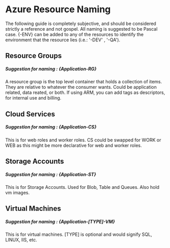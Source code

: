 
# Azure Resource Naming
The following guide is completely subjective, and should be considered strictly a reference and not gospel.
All naming is suggested to be Pascal case. {-ENV} can be added to any of the resources to identify the environment that the resource lies (i.e.: '-DEV' , '-QA').


## Resource Groups
##### Suggestion for naming : {Application-RG}
A resource group is the top level container that holds a collection of items. They are relative to whatever the consumer wants. Could be application related, data reated, or both.
If using ARM, you can add tags as descriptors, for internal use and billing.

## Cloud Services
##### Suggestion for naming : {Application-CS}
This is for web roles and worker roles. CS could be swapped for WORK or WEB as this might be more declarative for web and worker roles.

## Storage Accounts
##### Suggestion for naming : {Application-ST}
This is for Storage Accounts. Used for Blob, Table and Queues. Also hold vm images. 

## Virtual Machines
##### Suggestion for naming : {Application-[TYPE]-VM}
This is for virtual machines. [TYPE] is optional and would signify SQL, LINUX, IIS, etc.  
